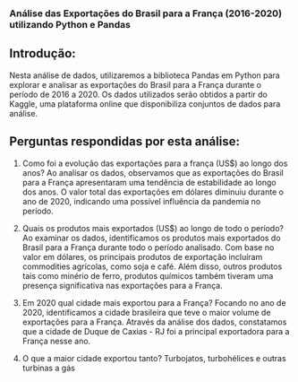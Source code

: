 ### Análise das Exportações do Brasil para a França (2016-2020) utilizando Python e Pandas

## Introdução:
Nesta análise de dados, utilizaremos a biblioteca Pandas em Python para explorar e analisar as exportações do Brasil para a França durante o período de 2016 a 2020. Os dados utilizados serão obtidos a partir do Kaggle, uma plataforma online que disponibiliza conjuntos de dados para análise.

## Perguntas respondidas por esta análise:
1) Como foi a evolução das exportações para a frança (US$) ao longo dos anos?
Ao analisar os dados, observamos que as exportações do Brasil para a França apresentaram uma tendência de estabilidade ao longo dos anos. O valor total das exportações em dólares diminuiu durante o ano de 2020, indicando uma possível influência da pandemia no período.

2) Quais os produtos mais exportados (US$) ao longo de todo o período?
Ao examinar os dados, identificamos os produtos mais exportados do Brasil para a França durante todo o período analisado. Com base no valor em dólares, os principais produtos de exportação incluíram commodities agrícolas, como soja e café. Além disso, outros produtos tais como minério de ferro, produtos químicos também tiveram uma presença significativa nas exportações para a França.

3) Em 2020 qual cidade mais exportou para a França?
Focando no ano de 2020, identificamos a cidade brasileira que teve o maior volume de exportações para a França. Através da análise dos dados, constatamos que a cidade de Duque de Caxias - RJ foi a principal exportadora para a França nesse ano.

4) O que a  maior cidade exportou tanto?
Turbojatos, turbohélices e outras turbinas a gás
